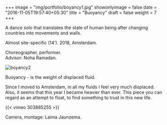 +++
image = "img/portfolio/boyancy1.jpg"
showonlyimage = false
date = "2016-11-05T19:57:40+05:30"
title = "Buoyancy"
draft = false
weight = 7
+++

A dance solo that translates the state of human being after changing countries into movements and walls.

Almost site-specific (14’). 
2018, Amsterdam.
<!--more-->

Choreographer, performer.  
Advisor: Noha Ramadan.

![boyancy2][1]

Buoyancy - is the weight of displaced fluid.

Since I moved to Amsterdam, in all my fluids I feel very much displaced. Also, it seems that this year I became heavier than ever.
This piece you can regard as an attempt to float, to find something to trust in this new life.


{{< vimeo 303885255 >}}  

Camera, montage: Laima Jaunzema.

[1]: /img/portfolio/boyancy2.jpg
